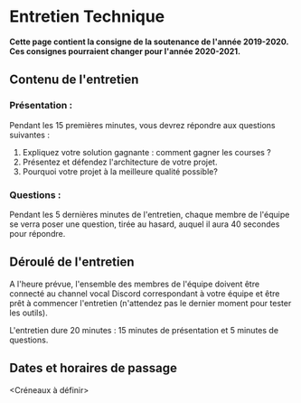 # Entretien Technique

**Cette page contient la consigne de la soutenance de l'année 2019-2020.
Ces consignes pourraient changer pour l'année 2020-2021.**

## Contenu de l'entretien

### Présentation :

Pendant les 15 premières minutes, vous devrez répondre aux questions suivantes :

 1. Expliquez votre solution gagnante : comment gagner les courses ?
2.  Présentez et défendez l'architecture de votre projet.
3.  Pourquoi votre projet à la meilleure qualité possible?

### Questions :

Pendant les 5 dernières minutes de l'entretien, chaque membre de l'équipe se verra poser une question, tirée au hasard, auquel il aura 40 secondes pour répondre.

## Déroulé de l'entretien

A l'heure prévue, l'ensemble des membres de l'équipe doivent être connecté au channel vocal Discord correspondant à votre équipe et être prêt à commencer l'entretien (n'attendez pas le dernier moment pour tester les outils).

L'entretien dure 20 minutes : 15 minutes de présentation et 5 minutes de questions.

## Dates et horaires de passage

<Créneaux à définir>
